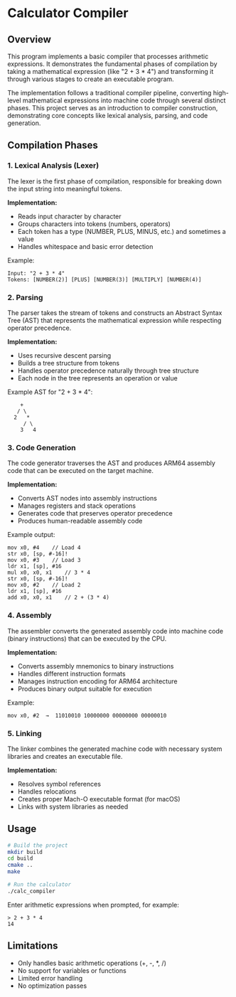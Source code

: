 # Calculator Compiler

## Overview

This program implements a basic compiler that processes arithmetic expressions. It demonstrates the fundamental phases of compilation by taking a mathematical expression (like "2 + 3 * 4") and transforming it through various stages to create an executable program.

The implementation follows a traditional compiler pipeline, converting high-level mathematical expressions into machine code through several distinct phases. This project serves as an introduction to compiler construction, demonstrating core concepts like lexical analysis, parsing, and code generation.

## Compilation Phases

### 1. Lexical Analysis (Lexer)

The lexer is the first phase of compilation, responsible for breaking down the input string into meaningful tokens.

**Implementation:**

- Reads input character by character
- Groups characters into tokens (numbers, operators)
- Each token has a type (NUMBER, PLUS, MINUS, etc.) and sometimes a value
- Handles whitespace and basic error detection

Example:

```
Input: "2 + 3 * 4"
Tokens: [NUMBER(2)] [PLUS] [NUMBER(3)] [MULTIPLY] [NUMBER(4)]
```

### 2. Parsing

The parser takes the stream of tokens and constructs an Abstract Syntax Tree (AST) that represents the mathematical expression while respecting operator precedence.

**Implementation:**

- Uses recursive descent parsing
- Builds a tree structure from tokens
- Handles operator precedence naturally through tree structure
- Each node in the tree represents an operation or value

Example AST for "2 + 3 * 4":

```
    +
   / \
  2   *
     / \
    3   4
```

### 3. Code Generation

The code generator traverses the AST and produces ARM64 assembly code that can be executed on the target machine.

**Implementation:**

- Converts AST nodes into assembly instructions
- Manages registers and stack operations
- Generates code that preserves operator precedence
- Produces human-readable assembly code

Example output:

```assembly
mov x0, #4    // Load 4
str x0, [sp, #-16]!
mov x0, #3    // Load 3
ldr x1, [sp], #16
mul x0, x0, x1    // 3 * 4
str x0, [sp, #-16]!
mov x0, #2    // Load 2
ldr x1, [sp], #16
add x0, x0, x1    // 2 + (3 * 4)
```

### 4. Assembly

The assembler converts the generated assembly code into machine code (binary instructions) that can be executed by the CPU.

**Implementation:**

- Converts assembly mnemonics to binary instructions
- Handles different instruction formats
- Manages instruction encoding for ARM64 architecture
- Produces binary output suitable for execution

Example:

```
mov x0, #2  →  11010010 10000000 00000000 00000010
```

### 5. Linking

The linker combines the generated machine code with necessary system libraries and creates an executable file.

**Implementation:**

- Resolves symbol references
- Handles relocations
- Creates proper Mach-O executable format (for macOS)
- Links with system libraries as needed

## Usage

```bash
# Build the project
mkdir build
cd build
cmake ..
make

# Run the calculator
./calc_compiler
```

Enter arithmetic expressions when prompted, for example:

```
> 2 + 3 * 4
14
```

## Limitations

- Only handles basic arithmetic operations (+, -, *, /)
- No support for variables or functions
- Limited error handling
- No optimization passes
